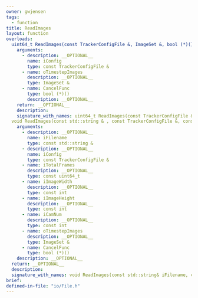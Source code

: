 ```yaml
---
owner: gwjensen
tags:
  - function
title: ReadImages
layout: function
overloads:
  uint64_t ReadImages(const TrackerConfigFile &, ImageSet &, bool (*)()):
    arguments:
      - description: __OPTIONAL__
        name: iConfig
        type: const TrackerConfigFile &
      - name: oTimestepImages
        description: __OPTIONAL__
        type: ImageSet &
      - name: CancelFunc
        type: bool (*)()
        description: __OPTIONAL__
    return: __OPTIONAL__
    description:
    signature_with_names: uint64_t ReadImages(const TrackerConfigFile & iConfig, ImageSet & oTimestepImages, bool (*)() CancelFunc)
  void ReadImages(const std::string & , const TrackerConfigFile &, const uint64_t, const int, const int, const int, std::vector<SmtImage> &, bool (*)()):
    arguments:
      - description: __OPTIONAL__
        name: iFilename
        type: const std::string &
      - description: __OPTIONAL__
        name: iConfig
        type: const TrackerConfigFile &
      - name: iTotalFrames
        description: __OPTIONAL__
        type: const uint64_t
      - name: iImageWidth
        description: __OPTIONAL__
        type: const int
      - name: iImageHeight
        description: __OPTIONAL__
        type: const int
      - name: iCamNum
        description: __OPTIONAL__
        type: const int
      - name: oTimestepImages
        description: __OPTIONAL__
        type: ImageSet &
      - name: CancelFunc
        type: bool (*)()
    description: __OPTIONAL__
  return: __OPTIONAL__
  description:
  signature_with_names: void ReadImages(const std::string& iFilename, const TrackerConfigFile& iConfig, const uint64_t iTotalFrames, const int iImageWidth, const int iImageHeight, const int iCamNum,  std::vector<SmtImage>& oTimestepImages,  bool (*CancelFunc)() )
brief:
defined-in-file: "io/File.h"
---
```

